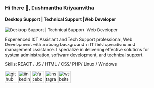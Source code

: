 ### Hi there 👋, Dushmantha Kriyaanvitha
#### Desktop Support | Technical Support |Web Developer
![Desktop Support | Technical Support |Web Developer](https://media.licdn.com/dms/image/v2/D4D16AQEd-wF713eP-Q/profile-displaybackgroundimage-shrink_350_1400/profile-displaybackgroundimage-shrink_350_1400/0/1710841465517?e=1742428800&v=beta&t=_mgv8aiHesSlVf_9un8q8AbpKd-GO8u4fgBgztPJB_g)

Experienced ICT Assistant and Tech Support professional, Web Development with a strong background in IT field operations and management assistance. I specialize in delivering effective solutions for system administration, software development, and technical support.

Skills:  REACT / JS / HTML / CSS/ PHP/ Linux / Windows



[<img src='https://cdn.jsdelivr.net/npm/simple-icons@3.0.1/icons/github.svg' alt='github' height='40'>](https://github.com/madDK)  [<img src='https://cdn.jsdelivr.net/npm/simple-icons@3.0.1/icons/linkedin.svg' alt='linkedin' height='40'>](https://www.linkedin.com/in/dushmantha-kriyaanvitha/)  [<img src='https://cdn.jsdelivr.net/npm/simple-icons@3.0.1/icons/facebook.svg' alt='facebook' height='40'>](https://www.facebook.com/dushmantha.kriyaanvitha)  [<img src='https://cdn.jsdelivr.net/npm/simple-icons@3.0.1/icons/instagram.svg' alt='instagram' height='40'>](https://www.instagram.com/@mad_dk26/)  [<img src='https://cdn.jsdelivr.net/npm/simple-icons@3.0.1/icons/icloud.svg' alt='website' height='40'>](https://kasunkulathungalk.netlify.app/)  

